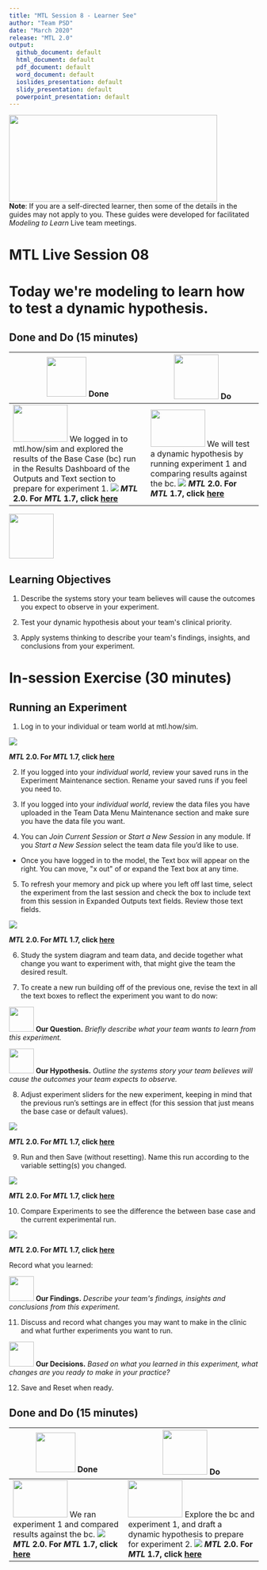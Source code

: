 ```yaml
---
title: "MTL Session 8 - Learner See"
author: "Team PSD"
date: "March 2020"
release: "MTL 2.0"
output: 
  github_document: default
  html_document: default
  pdf_document: default
  word_document: default
  ioslides_presentation: default
  slidy_presentation: default
  powerpoint_presentation: default
---
```


[<img src = "https://github.com/anthony/teampsd/blob/master/resources/title_slides/mtl_s08_dynamic_hypothesis_title.png"
     height = "175" width = "420">](#DontLink)  
     **Note**: If you are a self-directed learner, then some of the details in the guides may not apply to you. These guides were developed for facilitated *Modeling to Learn* Live team meetings.
# MTL Live Session 08

# Today we're modeling to learn how to test a dynamic hypothesis.

## Done and Do (15 minutes)
<!-- Do/Done Tables -->
| [<img src = "https://github.com/anthony/teampsd/blob/master/resources/icons/done.png" height = "80" width = "80">](#.) **Done** | [<img src = "https://github.com/anthony/teampsd/blob/master/resources/icons/do.png" height = "90" width = "90">](#.) **Do** |
| --- | --- | 
| [<img src = "https://raw.githubusercontent.com/lzim/teampsd/master/resources/logos/mtl_how_sim.png" height = "75" width = "110">](http://mtl.how/sim) We logged in to mtl.how/sim and explored the results of the Base Case (bc) run in the Results Dashboard of the Outputs and Text section to prepare for experiment 1. [![](https://raw.githubusercontent.com/lzim/teampsd/master/resources/gifs/mtl_2.0/sim_ui_outputs_text_section.gif)](#.) **_MTL_ 2.0. For _MTL_ 1.7, click [here](https://github.com/anthony/mtl/blob/master/release_1.7/mtl_session08_see.md)** | [<img src = "https://raw.githubusercontent.com/lzim/teampsd/master/resources/logos/mtl_how_sim.png" height = "75" width = "110">](http://mtl.how/sim) We will test a dynamic hypothesis by running experiment 1 and comparing results against the bc. [![](https://raw.githubusercontent.com/lzim/teampsd/master/resources/gifs/mtl_2.0/sim_ui_results_dash.gif)](#.) **_MTL_ 2.0. For _MTL_ 1.7, click [here](https://github.com/anthony/mtl/blob/master/release_1.7/mtl_session08_see.md)** |

<!-- Learning Objectives Icon --> 
[<img src = "https://github.com/anthony/teampsd/blob/master/resources/icons/learning_objectives.png" height = "90" width = "90" style ="display: inline-block"/>](#.)

## Learning Objectives

1. Describe the systems story your team believes will cause the outcomes you expect to observe in your experiment.

2. Test your dynamic hypothesis about your team's clinical priority.

3. Apply systems thinking to describe your team's findings, insights, and conclusions from your experiment.


# In-session Exercise (30 minutes)

## Running an Experiment

1.	Log in to your individual or team world at mtl.how/sim.

[![](https://raw.githubusercontent.com/lzim/teampsd/master/resources/gifs/mtl_2.0/sim_ui_1.gif)](#.)

**_MTL_ 2.0. For _MTL_ 1.7, click [here](https://github.com/anthony/mtl/blob/master/release_1.7/mtl_session08_see.md)**

2.	If you logged into your *individual world*, review your saved runs in the Experiment Maintenance section. Rename your saved runs if you feel you need to.

3.	If you logged into your *individual world*, review the data files you have uploaded in the Team Data Menu Maintenance section and make sure you have the data file you want.

4.	You can *Join Current Session* or *Start a New Session* in any module. If you *Start a New Session* select the team data file you’d like to use. 

+ Once you have logged in to the model, the Text box will appear on the right. You can move, "x out" of or expand the Text box at any time.

5.	To refresh your memory and pick up where you left off last time, select the experiment from the last session and check the box to include text from this session in Expanded Outputs text fields. Review those text fields.

[![](https://raw.githubusercontent.com/lzim/teampsd/master/resources/gifs/mtl_2.0/sim_ui_previous_exp.gif)](#.)

**_MTL_ 2.0. For _MTL_ 1.7, click [here](https://github.com/anthony/mtl/blob/master/release_1.7/mtl_session08_see.md)**


6.	Study the system diagram and team data, and decide together what change you want to experiment with, that might give the team the desired result.

7. To create a new run building off of the previous one, revise the text in all the text boxes to reflect the experiment you want to do now:

[<img src = "https://raw.githubusercontent.com/lzim/teampsd/master/resources/icons/mtl_question.png" height = "50" width = "50" style = "display: inline-block"/>](#.) **Our Question.** *Briefly describe what your team wants to learn from this experiment.* 

[<img src = "https://raw.githubusercontent.com/lzim/teampsd/master/resources/icons/mtl_hypothesis.png" height = "50" width = "50" style = "display: inline-block"/>](#.) **Our Hypothesis.** *Outline the systems story your team believes will cause the outcomes your team expects to observe.*

8.	Adjust experiment sliders for the new experiment, keeping in mind that the previous run’s settings are in effect (for this session that just means the base case or default values).

[![](https://raw.githubusercontent.com/lzim/teampsd/master/resources/gifs/mtl_2.0/sim_ui_adjust_sliders.gif)](#.)

**_MTL_ 2.0. For _MTL_ 1.7, click [here](https://github.com/anthony/mtl/blob/master/release_1.7/mtl_session08_see.md)**


9.	Run and then Save (without resetting). Name this run according to the variable setting(s) you changed.

[![](https://raw.githubusercontent.com/lzim/teampsd/master/resources/gifs/mtl_2.0/sim_ui_save_exp.gif)](#.)

**_MTL_ 2.0. For _MTL_ 1.7, click [here](https://github.com/anthony/mtl/blob/master/release_1.7/mtl_session08_see.md)**


10.	Compare Experiments to see the difference the between base case and the current experimental run. 

[![](https://raw.githubusercontent.com/lzim/teampsd/master/resources/gifs/mtl_2.0/sim_ui_results_dash.gif)](#.)

**_MTL_ 2.0. For _MTL_ 1.7, click [here](https://github.com/anthony/mtl/blob/master/release_1.7/mtl_session08_see.md)**


Record what you learned:

[<img src = "https://raw.githubusercontent.com/lzim/teampsd/master/resources/icons/mtl_findings.png" height = "50" width = "50" style = "display: inline-block"/>](#.) **Our Findings.** *Describe your team's findings, insights and conclusions from this experiment.* 

11.	Discuss and record what changes you may want to make in the clinic and what further experiments you want to run. 

 [<img src = "https://raw.githubusercontent.com/lzim/teampsd/master/resources/icons/mtl_decisions.png" height = "50" width = "50" style = "display: inline-block"/>](#.) **Our Decisions.** *Based on what you learned in this experiment, what changes are you ready to make in your practice?*

12. Save and Reset when ready.
 

## Done and Do (15 minutes)
<!-- Do/Done Tables -->
| [<img src = "https://github.com/anthony/teampsd/blob/master/resources/icons/done.png" height = "80" width = "80">](#.) **Done** | [<img src = "https://github.com/anthony/teampsd/blob/master/resources/icons/do.png" height = "90" width = "90">](#.) **Do** |
| --- | --- | 
| [<img src = "https://raw.githubusercontent.com/lzim/teampsd/master/resources/logos/mtl_how_sim.png" height = "75" width = "110">](http://mtl.how/sim) We ran experiment 1 and compared results against the bc. [![](https://raw.githubusercontent.com/lzim/teampsd/master/resources/gifs/mtl_2.0/sim_ui_results_dash.gif)](#.) **_MTL_ 2.0. For _MTL_ 1.7, click [here](https://github.com/anthony/mtl/blob/master/release_1.7/mtl_session08_see.md)** | [<img src = "https://raw.githubusercontent.com/lzim/teampsd/master/resources/logos/mtl_how_sim.png" height = "75" width = "110">](http://mtl.how/sim) Explore the bc and experiment 1, and draft a dynamic hypothesis to prepare for experiment 2. [![](https://raw.githubusercontent.com/lzim/teampsd/master/resources/gifs/mtl_2.0/sim_ui_text_fields.gif)](#.) **_MTL_ 2.0. For _MTL_ 1.7, click [here](https://github.com/anthony/mtl/blob/master/release_1.7/mtl_session08_see.md)** | 


